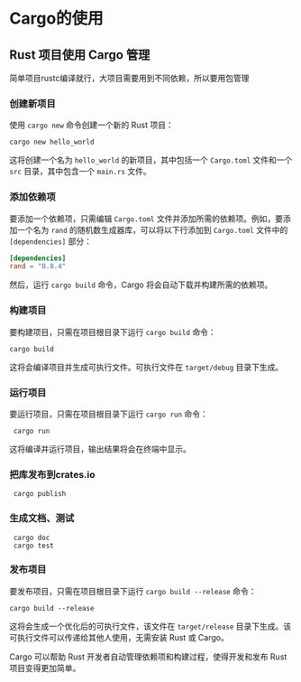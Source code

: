 # Cargo的使用

## Rust 项目使用 Cargo 管理

简单项目rustc编译就行，大项目需要用到不同依赖，所以要用包管理

### 创建新项目

使用 `cargo new` 命令创建一个新的 Rust 项目：

```
cargo new hello_world
```

这将创建一个名为 `hello_world` 的新项目，其中包括一个 `Cargo.toml` 文件和一个 `src` 目录，其中包含一个 `main.rs` 文件。

### 添加依赖项

要添加一个依赖项，只需编辑 `Cargo.toml` 文件并添加所需的依赖项。例如，要添加一个名为 `rand` 的随机数生成器库，可以将以下行添加到 `Cargo.toml` 文件中的 `[dependencies]` 部分：

```toml
[dependencies]
rand = "0.8.4"
```

然后，运行 `cargo build` 命令，Cargo 将会自动下载并构建所需的依赖项。

### 构建项目

要构建项目，只需在项目根目录下运行 `cargo build` 命令：

```
cargo build
```

这将会编译项目并生成可执行文件。可执行文件在 `target/debug` 目录下生成。

### 运行项目

要运行项目，只需在项目根目录下运行 `cargo run` 命令：

```
 cargo run
```

这将编译并运行项目，输出结果将会在终端中显示。

### 把库发布到crates.io

```
 cargo publish
```

### 生成文档、测试

```
 cargo doc
 cargo test
```

### 发布项目

要发布项目，只需在项目根目录下运行 `cargo build --release` 命令：

```
cargo build --release
```

这将会生成一个优化后的可执行文件，该文件在 `target/release` 目录下生成。该可执行文件可以传递给其他人使用，无需安装 Rust 或 Cargo。

Cargo 可以帮助 Rust 开发者自动管理依赖项和构建过程，使得开发和发布 Rust 项目变得更加简单。
